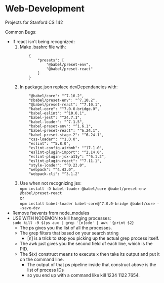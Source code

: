 # Web-Development
Projects for Stanford CS 142

Common Bugs: 
* If react isn't being recognized:
    1. Make .bashrc file with:
        ```
            {
                "presets": [
                    "@babel/preset-env",
                    "@babel/preset-react"
                ]
            }
        ```
    2. In package.json replace devDependancies with:
        ```
            "@babel/core": "^7.10.2",
            "@babel/preset-env": "^7.10.2",
            "@babel/preset-react": "^7.10.1",
            "babel-core": "^7.0.0-bridge.0",
            "babel-eslint": "^10.0.1",
            "babel-jest": "^24.7.1",
            "babel-loader": "^7.1.5",
            "babel-preset-env": "^1.6.1",
            "babel-preset-react": "^6.24.1",
            "babel-preset-stage-2": "^6.24.1",
            "css-loader": "^1.0.0",
            "eslint": "^5.8.0",
            "eslint-config-airbnb": "^17.1.0",
            "eslint-plugin-import": "^2.14.0",
            "eslint-plugin-jsx-a11y": "^6.1.2",
            "eslint-plugin-react": "^7.11.1",
            "style-loader": "^0.23.0",
            "webpack": "^4.43.0",
            "webpack-cli": "^3.1.2"
        ```
    3. Use when not recognizing jsx: <br />
        ```npm install -D babel-loader @babel/core @babel/preset-env @babel/preset-react```
        <br /> or <br />
        ```npm install babel-loader babel-core@^7.0.0-bridge @babel/core --save-dev```
* Remove fsevents from node_modules
* USE WITH NODEMON to kill hanging processes: <br />
    ```sudo kill -9 $(ps aux | grep '[n]ode' | awk '{print $2}```
    - The ps gives you the list of all the processes.
    - The grep filters that based on your search string
        * [n] is a trick to stop you picking up the actual grep process itself.
    - The awk just gives you the second field of each line, which is the PID.
    - The $(x) construct means to execute x then take its output and put it on the command line. 
        * The output of that ps pipeline inside that construct above is the list of process IDs 
        * so you end up with a command like kill 1234 1122 7654.